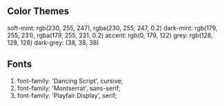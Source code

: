 ## Color Themes

soft-mint: rgb(230, 255, 247), rgba(230, 255, 247, 0.2)
dark-mint: rgb(179, 255, 231), rgba(179, 255, 231, 0.2)
accent: rgb(0, 179, 122)
grey: rgb(128, 128, 128)
dark-grey: (38, 38, 38)

## Fonts

<link rel="preconnect" href="https://fonts.googleapis.com">

<link rel="preconnect" href="https://fonts.gstatic.com" crossorigin>

<link href="https://fonts.googleapis.com/css2?family= **Dancing+Script:wght@400;700** &family= **Montserrat:wght@300;400;700** &family= **Playfair+Display:wght@400;700;900** &display=swap" rel="stylesheet">

1. font-family: 'Dancing Script', cursive;
2. font-family: 'Montserrat', sans-serif;
3. font-family: 'Playfair Display', serif;

